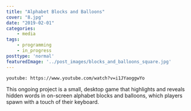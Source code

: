 ```yaml
---
title: "Alphabet Blocks and Balloons"
cover: "8.jpg"
date: "2019-02-01"
categories:
    - media
tags:
    - programming
    - in_progress
posttype: 'normal'
featuredImage: '../post_images/blocks_and_balloons_square.jpg'
---
```


`youtube: https://www.youtube.com/watch?v=i1JYaoggwYo`

This ongoing project is a small, desktop game that highlights and reveals hidden words in on-screen alphabet blocks and balloons, which players spawn with a touch of their keyboard.